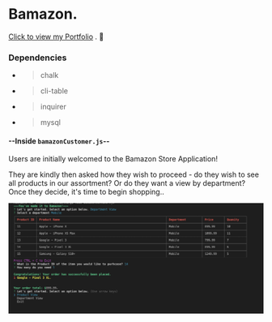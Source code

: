 # Bamazon.

[Click to view my Portfolio](https://kangkang0804.github.io/MyPortfolio/) . :100:

### Dependencies
- > chalk
- > cli-table
- > inquirer
- > mysql

#### --Inside `bamazonCustomer.js`--

Users are initially welcomed to the Bamazon Store Application!

They are kindly then asked how they wish to proceed - do they wish to see all products in our assortment? Or do they want a view by department? Once they decide, it's time to begin shopping..

![](images/createCart.png)
